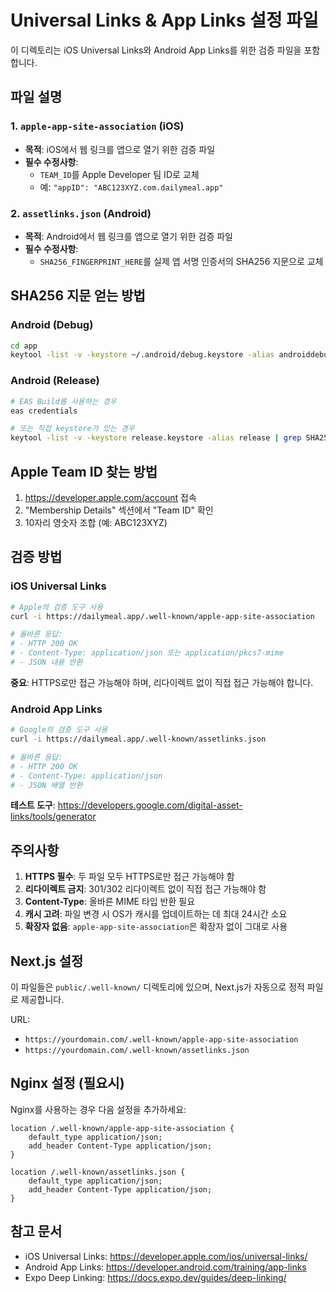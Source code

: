 # Universal Links & App Links 설정 파일

이 디렉토리는 iOS Universal Links와 Android App Links를 위한 검증 파일을 포함합니다.

## 파일 설명

### 1. `apple-app-site-association` (iOS)
- **목적**: iOS에서 웹 링크를 앱으로 열기 위한 검증 파일
- **필수 수정사항**:
  - `TEAM_ID`를 Apple Developer 팀 ID로 교체
  - 예: `"appID": "ABC123XYZ.com.dailymeal.app"`

### 2. `assetlinks.json` (Android)
- **목적**: Android에서 웹 링크를 앱으로 열기 위한 검증 파일
- **필수 수정사항**:
  - `SHA256_FINGERPRINT_HERE`를 실제 앱 서명 인증서의 SHA256 지문으로 교체

## SHA256 지문 얻는 방법

### Android (Debug)
```bash
cd app
keytool -list -v -keystore ~/.android/debug.keystore -alias androiddebugkey -storepass android -keypass android | grep SHA256
```

### Android (Release)
```bash
# EAS Build를 사용하는 경우
eas credentials

# 또는 직접 keystore가 있는 경우
keytool -list -v -keystore release.keystore -alias release | grep SHA256
```

## Apple Team ID 찾는 방법

1. https://developer.apple.com/account 접속
2. "Membership Details" 섹션에서 "Team ID" 확인
3. 10자리 영숫자 조합 (예: ABC123XYZ)

## 검증 방법

### iOS Universal Links
```bash
# Apple의 검증 도구 사용
curl -i https://dailymeal.app/.well-known/apple-app-site-association

# 올바른 응답:
# - HTTP 200 OK
# - Content-Type: application/json 또는 application/pkcs7-mime
# - JSON 내용 반환
```

**중요**: HTTPS로만 접근 가능해야 하며, 리다이렉트 없이 직접 접근 가능해야 합니다.

### Android App Links
```bash
# Google의 검증 도구 사용
curl -i https://dailymeal.app/.well-known/assetlinks.json

# 올바른 응답:
# - HTTP 200 OK
# - Content-Type: application/json
# - JSON 배열 반환
```

**테스트 도구**: https://developers.google.com/digital-asset-links/tools/generator

## 주의사항

1. **HTTPS 필수**: 두 파일 모두 HTTPS로만 접근 가능해야 함
2. **리다이렉트 금지**: 301/302 리다이렉트 없이 직접 접근 가능해야 함
3. **Content-Type**: 올바른 MIME 타입 반환 필요
4. **캐시 고려**: 파일 변경 시 OS가 캐시를 업데이트하는 데 최대 24시간 소요
5. **확장자 없음**: `apple-app-site-association`은 확장자 없이 그대로 사용

## Next.js 설정

이 파일들은 `public/.well-known/` 디렉토리에 있으며, Next.js가 자동으로 정적 파일로 제공합니다.

URL: 
- `https://yourdomain.com/.well-known/apple-app-site-association`
- `https://yourdomain.com/.well-known/assetlinks.json`

## Nginx 설정 (필요시)

Nginx를 사용하는 경우 다음 설정을 추가하세요:

```nginx
location /.well-known/apple-app-site-association {
    default_type application/json;
    add_header Content-Type application/json;
}

location /.well-known/assetlinks.json {
    default_type application/json;
    add_header Content-Type application/json;
}
```

## 참고 문서

- iOS Universal Links: https://developer.apple.com/ios/universal-links/
- Android App Links: https://developer.android.com/training/app-links
- Expo Deep Linking: https://docs.expo.dev/guides/deep-linking/
